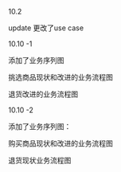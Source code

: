 10.2

update 更改了use case

10.10 -1

添加了业务序列图

挑选商品现状和改进的业务流程图

退货改进的业务流程图

10.10 -2

添加了业务序列图：

购买商品现状和改进的业务流程图

退货现状业务流程图
